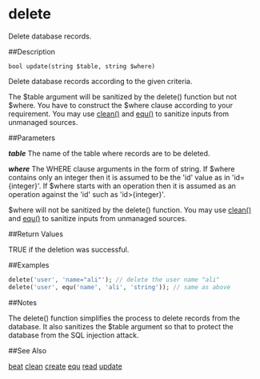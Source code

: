 delete
======

Delete database records.

##Description

```
bool update(string $table, string $where)
```

Delete database records according to the given criteria.

The $table argument will be sanitized by the delete() function but not $where. You have to construct the $where clause according to your requirement. You may use [clean()](clean.md) and [equ()](equ.md) to sanitize inputs from unmanaged sources.

##Parameters

***table***
The name of the table where records are to be deleted.

***where***
The WHERE clause arguments in the form of string. If $where contains only an integer then it is assumed to be the 'id' value as in 'id={integer}'. If $where starts with an operation then it is assumed as an operation against the 'id' such as 'id>{integer}'.

$where will not be sanitized by the delete() function. You may use [clean()](clean.md) and [equ()](equ.md) to sanitize inputs from unmanaged sources.

##Return Values

TRUE if the deletion was successful.

##Examples

```php
delete('user', 'name="ali"'); // delete the user name "ali"
delete('user', equ('name', 'ali', 'string')); // same as above 
```

##Notes

The delete() function simplifies the process to delete records from the database. It also sanitizes the $table argument so that to protect the database from the SQL injection attack.

##See Also

[beat](beat.md)
[clean](clean.md)
[create](create.md)
[equ](equ.md)
[read](read.md)
[update](update.md)
